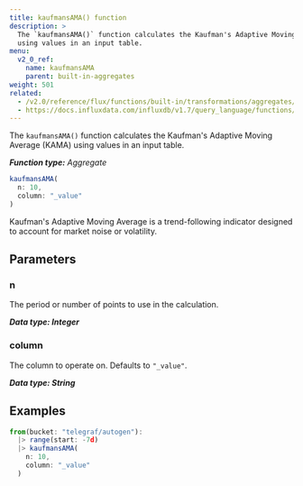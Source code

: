 ```yaml
---
title: kaufmansAMA() function
description: >
  The `kaufmansAMA()` function calculates the Kaufman's Adaptive Moving Average (KAMA)
  using values in an input table.
menu:
  v2_0_ref:
    name: kaufmansAMA
    parent: built-in-aggregates
weight: 501
related:
  - /v2.0/reference/flux/functions/built-in/transformations/aggregates/kaufmanser/
  - https://docs.influxdata.com/influxdb/v1.7/query_language/functions/#kaufmans-adaptive-moving-average, InfluxQL KAUFMANS_ADAPTIVE_MOVING_AVERAGE()
---
```


The `kaufmansAMA()` function calculates the Kaufman's Adaptive Moving Average (KAMA)
using values in an input table.

_**Function type:** Aggregate_

```js
kaufmansAMA(
  n: 10,
  column: "_value"
)
```

Kaufman's Adaptive Moving Average is a trend-following indicator designed to account
for market noise or volatility.

## Parameters

### n
The period or number of points to use in the calculation.

_**Data type: Integer**_

### column
The column to operate on.
Defaults to `"_value"`.

_**Data type: String**_

## Examples
```js
from(bucket: "telegraf/autogen"):
  |> range(start: -7d)
  |> kaufmansAMA(
    n: 10,
    column: "_value"
  )
```
